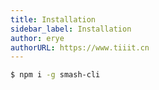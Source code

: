 ```yaml
---
title: Installation
sidebar_label: Installation
author: erye
authorURL: https://www.tiiit.cn
---
```


```bash
$ npm i -g smash-cli
```
